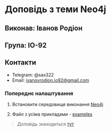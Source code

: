 # Доповідь з теми Neo4j
## Виконав: Іванов Родіон
## Група: ІО-92
## Контакти
* Telegram: @sas322
* Email: ivanovrodion.io92@gmail.com



### Попереднє налаштування 

1. Встановити середовище виконання [Neo4j](https://neo4j.com/download/)

2. Файл з усіма прикладами - [examples](./doc/examples.md)

>Доповідь знаходиться [тут](./doc/Neo4j.md)
